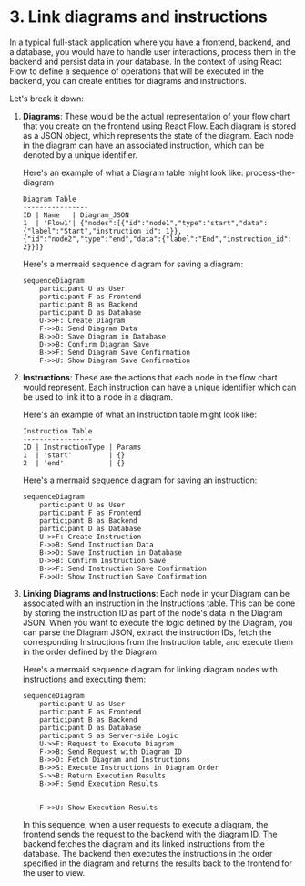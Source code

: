 # 3. Link diagrams and instructions

In a typical full-stack application where you have a frontend, backend, and a database, you would have to handle user interactions, process them in the backend and persist data in your database. In the context of using React Flow to define a sequence of operations that will be executed in the backend, you can create entities for diagrams and instructions.

Let's break it down:

1. **Diagrams**: These would be the actual representation of your flow chart that you create on the frontend using React Flow. Each diagram is stored as a JSON object, which represents the state of the diagram. Each node in the diagram can have an associated instruction, which can be denoted by a unique identifier.

   Here's an example of what a Diagram table might look like:
process-the-diagram
    ```
    Diagram Table
    ----------------
    ID | Name   | Diagram_JSON
    1  | 'Flow1'| {"nodes":[{"id":"node1","type":"start","data":{"label":"Start","instruction_id": 1}}, {"id":"node2","type":"end","data":{"label":"End","instruction_id": 2}}]}
    ```

    Here's a mermaid sequence diagram for saving a diagram:

    ```mermaid
    sequenceDiagram
        participant U as User
        participant F as Frontend
        participant B as Backend
        participant D as Database
        U->>F: Create Diagram
        F->>B: Send Diagram Data
        B->>D: Save Diagram in Database
        D->>B: Confirm Diagram Save
        B->>F: Send Diagram Save Confirmation
        F->>U: Show Diagram Save Confirmation
    ```

2. **Instructions**: These are the actions that each node in the flow chart would represent. Each instruction can have a unique identifier which can be used to link it to a node in a diagram.

    Here's an example of what an Instruction table might look like:

    ```
    Instruction Table
    -----------------
    ID | InstructionType | Params
    1  | 'start'         | {}
    2  | 'end'           | {}
    ```

    Here's a mermaid sequence diagram for saving an instruction:

    ```mermaid
    sequenceDiagram
        participant U as User
        participant F as Frontend
        participant B as Backend
        participant D as Database
        U->>F: Create Instruction
        F->>B: Send Instruction Data
        B->>D: Save Instruction in Database
        D->>B: Confirm Instruction Save
        B->>F: Send Instruction Save Confirmation
        F->>U: Show Instruction Save Confirmation
    ```

3. **Linking Diagrams and Instructions**: Each node in your Diagram can be associated with an instruction in the Instructions table. This can be done by storing the instruction ID as part of the node's data in the Diagram JSON. When you want to execute the logic defined by the Diagram, you can parse the Diagram JSON, extract the instruction IDs, fetch the corresponding Instructions from the Instruction table, and execute them in the order defined by the Diagram. 

   Here's a mermaid sequence diagram for linking diagram nodes with instructions and executing them:

   ```mermaid
   sequenceDiagram
       participant U as User
       participant F as Frontend
       participant B as Backend
       participant D as Database
       participant S as Server-side Logic
       U->>F: Request to Execute Diagram
       F->>B: Send Request with Diagram ID
       B->>D: Fetch Diagram and Instructions
       B->>S: Execute Instructions in Diagram Order
       S->>B: Return Execution Results
       B->>F: Send Execution Results


       F->>U: Show Execution Results
   ```

    In this sequence, when a user requests to execute a diagram, the frontend sends the request to the backend with the diagram ID. The backend fetches the diagram and its linked instructions from the database. The backend then executes the instructions in the order specified in the diagram and returns the results back to the frontend for the user to view.